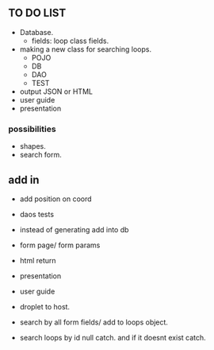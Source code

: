 ## TO DO LIST

-  Database.
    - fields: loop class fields.
- making a new class for searching loops.
    - POJO
    - DB
    - DAO
    - TEST
- output JSON or HTML
- user guide 
- presentation

### possibilities 

- shapes.
- search form.


## add in

- add position on coord
- daos tests
- instead of generating add into db
- form page/ form params
- html return
- presentation
- user guide
- droplet to host.


 - search by all form fields/ add to loops object.
 
 
- search loops by id null catch. and if it doesnt exist catch.
